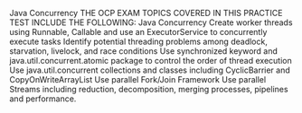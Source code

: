 Java Concurrency
THE OCP EXAM TOPICS COVERED IN THIS PRACTICE TEST INCLUDE
THE FOLLOWING:
Java Concurrency
Create worker threads using Runnable, Callable and use an ExecutorService to
concurrently execute tasks
Identify potential threading problems among deadlock, starvation, livelock, and
race conditions
Use synchronized keyword and java.util.concurrent.atomic package to control the
order of thread execution
Use java.util.concurrent collections and classes including CyclicBarrier and
CopyOnWriteArrayList
Use parallel Fork/Join Framework
Use parallel Streams including reduction, decomposition, merging processes,
pipelines and performance.
